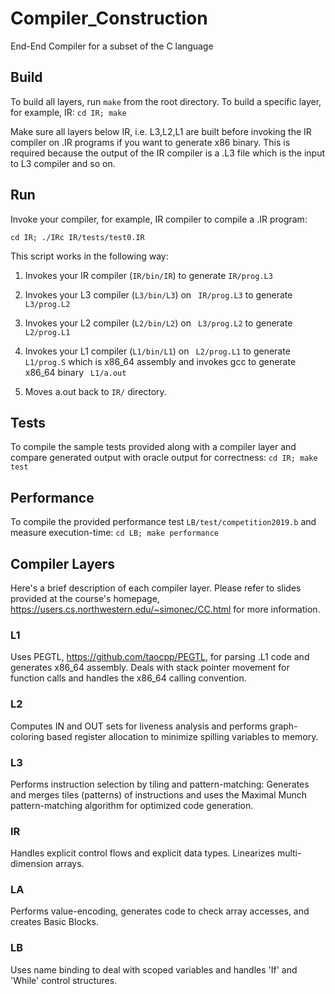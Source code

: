 # Compiler_Construction
End-End Compiler for a subset of the C language

## Build
To build all layers, run ```make``` from the root directory.
To build a specific layer, for example, IR: ```cd IR; make```

Make sure all layers below IR, i.e. L3,L2,L1 are built before invoking the IR compiler on .IR programs if you want to generate x86 binary.
This is required because the output of the IR compiler is a .L3 file which is the input to L3 compiler and so on.

## Run

Invoke your compiler, for example, IR compiler to compile a .IR program:

```
cd IR; ./IRc IR/tests/test0.IR
```
This script works in the following way: 
1) Invokes your IR compiler (```IR/bin/IR```) to generate ```IR/prog.L3``` 

2) Invokes your L3 compiler (```L3/bin/L3```) on ``` IR/prog.L3```  to generate ``` L3/prog.L2``` 

3) Invokes your L2 compiler (```L2/bin/L2```) on ``` L3/prog.L2```  to generate ``` L2/prog.L1``` 

4) Invokes your L1 compiler (```L1/bin/L1```) on ``` L2/prog.L1```  to generate ``` L1/prog.S```  which is x86_64 assembly and invokes gcc to generate x86_64 binary ``` L1/a.out``` 

5) Moves a.out back to ```IR/``` directory.

## Tests
To compile the sample tests provided along with a compiler layer and compare generated output with oracle output for correctness: ```cd IR; make test```

## Performance
To compile the provided performance test ```LB/test/competition2019.b```  and measure execution-time: ```cd LB; make performance```

## Compiler Layers
Here's a brief description of each compiler layer. Please refer to slides provided at the course's homepage, https://users.cs.northwestern.edu/~simonec/CC.html for more information. 

### L1
Uses PEGTL, https://github.com/taocpp/PEGTL, for parsing .L1 code and generates x86_64 assembly. Deals with stack pointer movement for function calls and handles the x86_64 calling convention. 

### L2
Computes IN and OUT sets for liveness analysis and performs graph-coloring based register allocation to minimize spilling variables to memory.

### L3 
Performs instruction selection by tiling and pattern-matching: Generates and merges tiles (patterns) of instructions and uses the Maximal Munch pattern-matching algorithm for optimized code generation. 

### IR
Handles explicit control flows and explicit data types. Linearizes multi-dimension arrays.

### LA
Performs value-encoding, generates code to check array accesses, and creates Basic Blocks.

### LB
Uses name binding to deal with scoped variables and handles 'If' and 'While' control structures.
